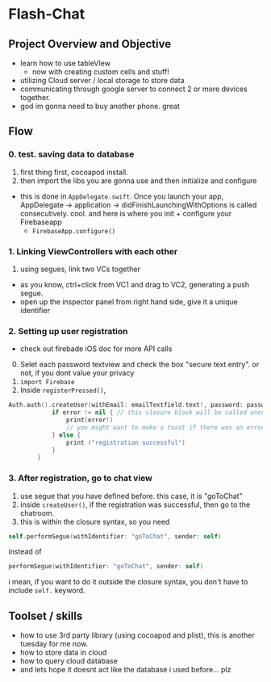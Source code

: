 
# Flash-Chat

## Project Overview and Objective
- learn how to use tableVIew
    - now with creating custom cells and stuff!
- utilizing Cloud server / local storage to store data
- communicating through google server to connect 2 or more devices together. 
- god im gonna need to buy another phone. great

## Flow
### 0. test. saving data to database 
1. first thing first, cocoapod install.
2. then import the libs you are gonna use and then initialize and configure 
- this is done in `AppDelegate.swift`. Once you launch your app, AppDelegate -> application -> didFinishLaunchingWithOptions is called consecutively. cool. and here is where you init + configure your Firebaseapp
  - `FirebaseApp.configure()`
### 1. Linking ViewControllers with each other
1. using segues, link two VCs together
- as you know, ctrl+click from VC1 and drag to VC2, generating a push segue.
- open up the inspector panel from right hand side, give it a unique identifier 
### 2. Setting up user registration 
- check out firebade iOS doc for more API calls 
0. Selet each password textview and check the box "secure text entry". or not, if you dont value your privacy
1. `import Firebase`
2. Inside `registerPressed()`, 
```swift
Auth.auth().createUser(withEmail: emailTextfield.text!, password: passwordTextfield.text!) { (user, error) in
            if error != nil { // this closure block will be called once it is done. and the closure block will check for error and print statement accordingly
                print(error!)
                // you might want to make a toast if there was an error. So user would know what happened.
            } else {
                print ("registration successful")
            }
        }
```
### 3. After registration, go to chat view
1. use segue that you have defined before. this case, it is "goToChat"
2. inside `createUser()`, if the registration was successful, then go to the chatroom.
3. this is within the closure syntax, so you need
```swift
self.performSegue(withIdentifier: "goToChat", sender: self)
``` 
instead of 
```swift 
performSegue(withIdentifier: "goToChat", sender: self)
```
i mean, if you want to do it outside the closure syntax, you don't have to include `self.` keyword. 
## Toolset / skills 
- how to use 3rd party library (using cocoapod and plist), this is another tuesday for me now.
- how to store data in cloud
- how to query cloud database 
- and lets hope it doesnt act like the database i used before... plz
